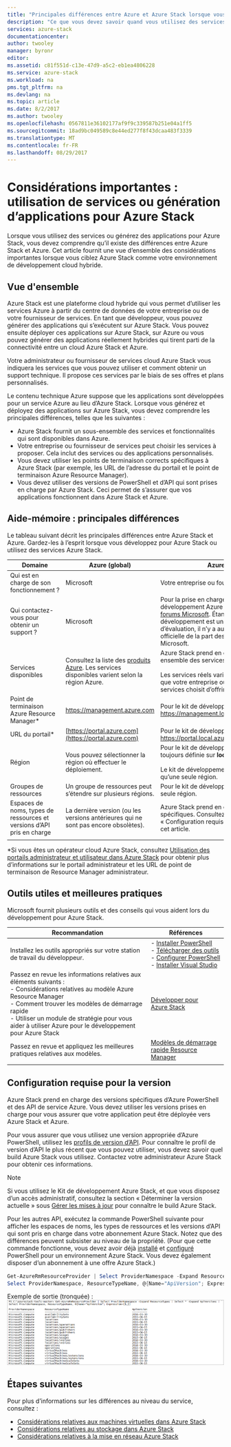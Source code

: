 ```yaml
---
title: "Principales différences entre Azure et Azure Stack lorsque vous utilisez des services et générez des applications | Microsoft Docs"
description: "Ce que vous devez savoir quand vous utilisez des services ou générez des applications pour Azure Stack."
services: azure-stack
documentationcenter: 
author: twooley
manager: byronr
editor: 
ms.assetid: c81f551d-c13e-47d9-a5c2-eb1ea4806228
ms.service: azure-stack
ms.workload: na
pms.tgt_pltfrm: na
ms.devlang: na
ms.topic: article
ms.date: 8/2/2017
ms.author: twooley
ms.openlocfilehash: 0567811e36102177af9f9c339587b251e04a1ff5
ms.sourcegitcommit: 18ad9bc049589c8e44ed277f8f43dcaa483f3339
ms.translationtype: MT
ms.contentlocale: fr-FR
ms.lasthandoff: 08/29/2017
---
```

# <a name="key-considerations-using-services-or-building-apps-for-azure-stack"></a>Considérations importantes : utilisation de services ou génération d’applications pour Azure Stack

Lorsque vous utilisez des services ou générez des applications pour Azure Stack, vous devez comprendre qu’il existe des différences entre Azure Stack et Azure. Cet article fournit une vue d’ensemble des considérations importantes lorsque vous ciblez Azure Stack comme votre environnement de développement cloud hybride.

## <a name="overview"></a>Vue d'ensemble

Azure Stack est une plateforme cloud hybride qui vous permet d’utiliser les services Azure à partir du centre de données de votre entreprise ou de votre fournisseur de services. En tant que développeur, vous pouvez générer des applications qui s’exécutent sur Azure Stack. Vous pouvez ensuite déployer ces applications sur Azure Stack, sur Azure ou vous pouvez générer des applications réellement hybrides qui tirent parti de la connectivité entre un cloud Azure Stack et Azure.

Votre administrateur ou fournisseur de services cloud Azure Stack vous indiquera les services que vous pouvez utiliser et comment obtenir un support technique. Il propose ces services par le biais de ses offres et plans personnalisés.

Le contenu technique Azure suppose que les applications sont développées pour un service Azure au lieu d’Azure Stack. Lorsque vous générez et déployez des applications sur Azure Stack, vous devez comprendre les principales différences, telles que les suivantes :

* Azure Stack fournit un sous-ensemble des services et fonctionnalités qui sont disponibles dans Azure.
* Votre entreprise ou fournisseur de services peut choisir les services à proposer. Cela inclut des services ou des applications personnalisés.
* Vous devez utiliser les points de terminaison corrects spécifiques à Azure Stack (par exemple, les URL de l’adresse du portail et le point de terminaison Azure Resource Manager).
* Vous devez utiliser des versions de PowerShell et d’API qui sont prises en charge par Azure Stack. Ceci permet de s’assurer que vos applications fonctionnent dans Azure Stack et Azure.

## <a name="cheat-sheet-high-level-differences"></a>Aide-mémoire : principales différences

Le tableau suivant décrit les principales différences entre Azure Stack et Azure. Gardez-les à l’esprit lorsque vous développez pour Azure Stack ou utilisez des services Azure Stack.

| Domaine | Azure (global) | Azure Stack |
| -------- | ------------- | ----------|
| Qui est en charge de son fonctionnement ? | Microsoft | Votre entreprise ou fournisseur de services.|
| Qui contactez-vous pour obtenir un support ? | Microsoft | Pour la prise en charge du Kit de développement Azure Stack, visitez les [forums Microsoft](https://social.msdn.microsoft.com/Forums/home?forum=azurestack). Étant donné que le kit de développement est un environnement d’évaluation, il n’y a aucune prise en charge officielle de la part des services clients Microsoft.
| Services disponibles | Consultez la liste des [produits Azure](https://azure.microsoft.com/services/?b=17.04b). Les services disponibles varient selon la région Azure. | Azure Stack prend en charge un sous-ensemble des services Azure. <br><br>Les services réels varient en fonction de ce que votre entreprise ou fournisseur de services choisit d’offrir.
| Point de terminaison Azure Resource Manager* | https://management.azure.com | Pour le kit de développement : https://management.local.azurestack.external
| URL du portail* | [https://portal.azure.com](https://portal.azure.com) | Pour le kit de développement : https://portal.local.azurestack.external
| Région | Vous pouvez sélectionner la région où effectuer le déploiement. | Pour le kit de développement, la région est toujours définie sur **local**. <br><br>Le kit de développement ne prend en charge qu’une seule région.
| Groupes de ressources | Un groupe de ressources peut s’étendre sur plusieurs régions. | Pour le kit de développement, il n’y a qu’une seule région.
|Espaces de noms, types de ressources et versions d’API pris en charge | La dernière version (ou les versions antérieures qui ne sont pas encore obsolètes). | Azure Stack prend en charge des versions spécifiques. Consultez la section « Configuration requise pour la version » de cet article.
| | |

*Si vous êtes un opérateur cloud Azure Stack, consultez [Utilisation des portails administrateur et utilisateur dans Azure Stack](azure-stack-manage-portals.md) pour obtenir plus d’informations sur le portail administrateur et les URL de point de terminaison de Resource Manager administrateur.

## <a name="helpful-tools-and-best-practices"></a>Outils utiles et meilleures pratiques
 
 Microsoft fournit plusieurs outils et des conseils qui vous aident lors du développement pour Azure Stack.

| Recommandation | Références | 
| -------- | ------------- | 
| Installez les outils appropriés sur votre station de travail du développeur. | - [Installer PowerShell](azure-stack-powershell-install.md)<br>- [Télécharger des outils](azure-stack-powershell-download.md)<br>- [Configurer PowerShell](azure-stack-powershell-configure-user.md)<br>- [Installer Visual Studio](azure-stack-install-visual-studio.md) 
| Passez en revue les informations relatives aux éléments suivants :<br>- Considérations relatives au modèle Azure Resource Manager<br>- Comment trouver les modèles de démarrage rapide<br>- Utiliser un module de stratégie pour vous aider à utiliser Azure pour le développement pour Azure Stack | [Développer pour Azure Stack](azure-stack-developer.md) | 
| Passez en revue et appliquez les meilleures pratiques relatives aux modèles. | [Modèles de démarrage rapide Resource Manager](https://github.com/Azure/azure-quickstart-templates/blob/master/1-CONTRIBUTION-GUIDE/best-practices.md#best-practices)
| | |

## <a name="version-requirements"></a>Configuration requise pour la version

Azure Stack prend en charge des versions spécifiques d’Azure PowerShell et des API de service Azure. Vous devez utiliser les versions prises en charge pour vous assurer que votre application peut être déployée vers Azure Stack et Azure.

Pour vous assurer que vous utilisez une version appropriée d’Azure PowerShell, utilisez les [profils de version d’API](azure-stack-version-profiles.md). Pour connaître le profil de version d’API le plus récent que vous pouvez utiliser, vous devez savoir quel build Azure Stack vous utilisez. Contactez votre administrateur Azure Stack pour obtenir ces informations.

>[!NOTE]
 Si vous utilisez le Kit de développement Azure Stack, et que vous disposez d’un accès administratif, consultez la section « Déterminer la version actuelle » sous [Gérer les mises à jour](https://docs.microsoft.com/azure/azure-stack/azure-stack-updates#determine-the-current-version) pour connaître le build Azure Stack.

Pour les autres API, exécutez la commande PowerShell suivante pour afficher les espaces de noms, les types de ressources et les versions d’API qui sont pris en charge dans votre abonnement Azure Stack. Notez que des différences peuvent subsister au niveau de la propriété. (Pour que cette commande fonctionne, vous devez avoir déjà [installé](azure-stack-powershell-install.md) et [configuré](azure-stack-powershell-configure-user.md) PowerShell pour un environnement Azure Stack. Vous devez également disposer d’un abonnement à une offre Azure Stack.)

 ```powershell
Get-AzureRmResourceProvider | Select ProviderNamespace -Expand ResourceTypes | Select * -Expand ApiVersions | `
Select ProviderNamespace, ResourceTypeName, @{Name="ApiVersion"; Expression={$_}} 
```

Exemple de sortie (tronquée) : ![Exemple de sortie de la commande Get-AzureRmResourceProvider](media/azure-stack-considerations/image1.png)
 
## <a name="next-steps"></a>Étapes suivantes

Pour plus d’informations sur les différences au niveau du service, consultez :

* [Considérations relatives aux machines virtuelles dans Azure Stack](azure-stack-vm-considerations.md)
* [Considérations relatives au stockage dans Azure Stack](azure-stack-acs-differences.md)
* [Considérations relatives à la mise en réseau Azure Stack](azure-stack-network-differences.md)

